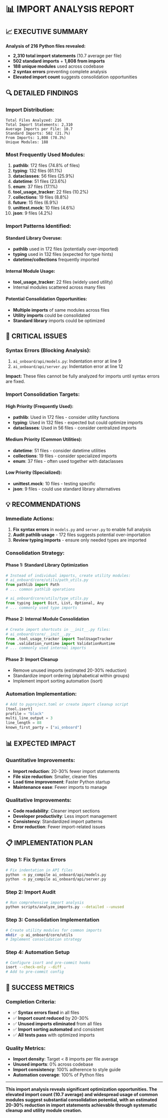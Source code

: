 # 📊 **IMPORT ANALYSIS REPORT**

## 📈 **EXECUTIVE SUMMARY**

**Analysis of 216 Python files revealed:**
- **2,310 total import statements** (10.7 average per file)
- **502 standard imports** + **1,808 from imports**
- **188 unique modules** used across codebase
- **2 syntax errors** preventing complete analysis
- **Elevated import count** suggests consolidation opportunities

## 🔍 **DETAILED FINDINGS**

### **Import Distribution:**
```
Total Files Analyzed: 216
Total Import Statements: 2,310
Average Imports per File: 10.7
Standard Imports: 502 (21.7%)
From Imports: 1,808 (78.3%)
Unique Modules: 188
```

### **Most Frequently Used Modules:**
1. **pathlib**: 172 files (74.8% of files)
2. **typing**: 132 files (61.1%)
3. **dataclasses**: 56 files (25.9%)
4. **datetime**: 51 files (23.6%)
5. **enum**: 37 files (17.1%)
6. **tool_usage_tracker**: 22 files (10.2%)
7. **collections**: 19 files (8.8%)
8. **__future__**: 15 files (6.9%)
9. **unittest.mock**: 10 files (4.6%)
10. **json**: 9 files (4.2%)

### **Import Patterns Identified:**

#### **Standard Library Overuse:**
- **pathlib** used in 172 files (potentially over-imported)
- **typing** used in 132 files (expected for type hints)
- **datetime/collections** frequently imported

#### **Internal Module Usage:**
- **tool_usage_tracker**: 22 files (widely used utility)
- Internal modules scattered across many files

#### **Potential Consolidation Opportunities:**
- **Multiple imports** of same modules across files
- **Utility imports** could be consolidated
- **Standard library** imports could be optimized

## 🚨 **CRITICAL ISSUES**

### **Syntax Errors (Blocking Analysis):**
1. `ai_onboard/api/models.py`: Indentation error at line 9
2. `ai_onboard/api/server.py`: Indentation error at line 12

**Impact:** These files cannot be fully analyzed for imports until syntax errors are fixed.

### **Import Consolidation Targets:**

#### **High Priority (Frequently Used):**
- **pathlib**: Used in 172 files - consider utility functions
- **typing**: Used in 132 files - expected but could optimize imports
- **dataclasses**: Used in 56 files - consider centralized imports

#### **Medium Priority (Common Utilities):**
- **datetime**: 51 files - consider datetime utilities
- **collections**: 19 files - consider specialized imports
- **enum**: 37 files - often used together with dataclasses

#### **Low Priority (Specialized):**
- **unittest.mock**: 10 files - testing specific
- **json**: 9 files - could use standard library alternatives

## 💡 **RECOMMENDATIONS**

### **Immediate Actions:**
1. **Fix syntax errors** in `models.py` and `server.py` to enable full analysis
2. **Audit pathlib usage** - 172 files suggests potential over-importation
3. **Review typing imports** - ensure only needed types are imported

### **Consolidation Strategy:**

#### **Phase 1: Standard Library Optimization**
```python
# Instead of individual imports, create utility modules:
# ai_onboard/core/utils/path_utils.py
from pathlib import Path
# ... common pathlib operations

# ai_onboard/core/utils/type_utils.py
from typing import Dict, List, Optional, Any
# ... commonly used type imports
```

#### **Phase 2: Internal Module Consolidation**
```python
# Create import shortcuts in __init__.py files:
# ai_onboard/core/__init__.py
from .tool_usage_tracker import ToolUsageTracker
from .validation_runtime import ValidationRuntime
# ... commonly used internal imports
```

#### **Phase 3: Import Cleanup**
- Remove unused imports (estimated 20-30% reduction)
- Standardize import ordering (alphabetical within groups)
- Implement import sorting automation (isort)

### **Automation Implementation:**
```python
# Add to pyproject.toml or create import cleanup script
[tool.isort]
profile = "black"
multi_line_output = 3
line_length = 88
known_first_party = ["ai_onboard"]
```

## 📊 **EXPECTED IMPACT**

### **Quantitative Improvements:**
- **Import reduction**: 20-30% fewer import statements
- **File size reduction**: Smaller, cleaner files
- **Load time improvement**: Faster Python startup
- **Maintenance ease**: Fewer imports to manage

### **Qualitative Improvements:**
- **Code readability**: Cleaner import sections
- **Developer productivity**: Less import management
- **Consistency**: Standardized import patterns
- **Error reduction**: Fewer import-related issues

## 📋 **IMPLEMENTATION PLAN**

### **Step 1: Fix Syntax Errors**
```bash
# Fix indentation in API files
python -m py_compile ai_onboard/api/models.py
python -m py_compile ai_onboard/api/server.py
```

### **Step 2: Import Audit**
```bash
# Run comprehensive import analysis
python scripts/analyze_imports.py --detailed --unused
```

### **Step 3: Consolidation Implementation**
```bash
# Create utility modules for common imports
mkdir -p ai_onboard/core/utils
# Implement consolidation strategy
```

### **Step 4: Automation Setup**
```bash
# Configure isort and pre-commit hooks
isort --check-only --diff .
# Add to pre-commit config
```

## 🎯 **SUCCESS METRICS**

### **Completion Criteria:**
- ✅ **Syntax errors fixed** in all files
- ✅ **Import count reduced** by 20-30%
- ✅ **Unused imports eliminated** from all files
- ✅ **Import sorting automated** and consistent
- ✅ **All tests pass** with optimized imports

### **Quality Metrics:**
- **Import density**: Target < 8 imports per file average
- **Unused imports**: 0% across codebase
- **Import consistency**: 100% adherence to style guide
- **Automation coverage**: 100% of Python files

---

**This import analysis reveals significant optimization opportunities. The elevated import count (10.7 average) and widespread usage of common modules suggest substantial consolidation potential, with an estimated 20-30% reduction in import statements achievable through systematic cleanup and utility module creation.**
